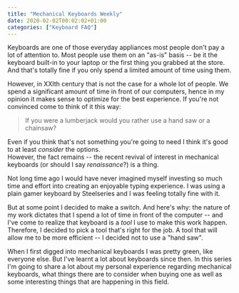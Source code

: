 ```yaml
---
title: "Mechanical Keyboards Weekly"
date: 2020-02-02T00:02:02+01:00
categories: ["Keyboard FAQ"]
---
```


Keyboards are one of those everyday appliances most people don't pay a
lot of attention to. Most people use them on an "as-is" basis -- be it
the keyboard built-in to your laptop or the first thing you grabbed at
the store. And that's totally fine if you only spend a limited amount
of time using them.

However, in XXIth century that is not the case for a whole lot of
people. We spend a significant amount of time in front of our
computers, hence in my opinion it makes sense to optimize for the best
experience. If you're not convinced come to think of it this way:

> If you were a lumberjack would you rather use a hand saw or a
chainsaw?

Even if you think that's not something you're going to need I think
it's good to at least _consider_ the options.  
However, the fact remains -- the recent revival of interest in
mechanical keyboards (or should I say _renaissance_?) is a thing.

Not long time ago I would have never imagined myself investing so much
time and effort into creating an enjoyable typing experience. I was
using a plain gamer keyboard by Steelseries and I was feeling totally
fine with it.

But at some point I decided to make a switch. And here's why: the
nature of my work dictates that I spend a lot of time in front of the
computer -- and I've come to realize that keyboard is a _tool_ I use
to make this work happen. Therefore, I decided to pick a tool that's
right for the job. A tool that will allow me to be more efficient -- I
decided not to use a "hand saw".

When I first digged into mechanical keyboards I was pretty green, like
everyone else. But I've learnt a lot about keyboards since then. In
this series I'm going to share a lot about my personal experience
regarding mechanical keyboards, what things there are to consider when
buying one as well as some interesting things that are happening in
this field.
